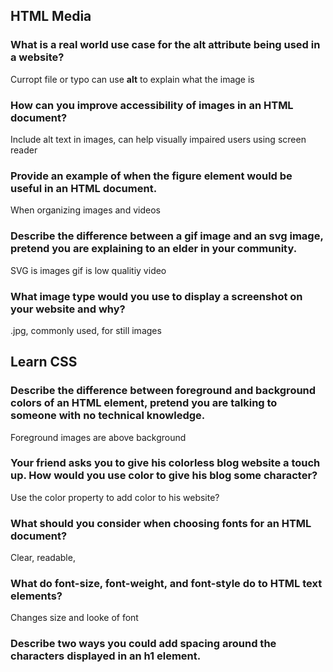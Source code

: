 ## HTML Media

### What is a real world use case for the alt attribute being used in a website?

Curropt file or typo can use **alt** to explain what the image is

### How can you improve accessibility of images in an HTML document?

Include alt text in images, can help visually impaired users using screen reader 

### Provide an example of when the figure element would be useful in an HTML document.

When organizing images and videos 

### Describe the difference between a gif image and an svg image, pretend you are explaining to an elder in your community.

SVG is images gif is low qualitiy video

### What image type would you use to display a screenshot on your website and why?

.jpg, commonly used, for still images 

## Learn CSS

### Describe the difference between foreground and background colors of an HTML element, pretend you are talking to someone with no technical knowledge.

Foreground images are above background

### Your friend asks you to give his colorless blog website a touch up. How would you use color to give his blog some character?

Use the color property to add color to his website?

### What should you consider when choosing fonts for an HTML document?

Clear, readable, 

### What do font-size, font-weight, and font-style do to HTML text elements?

Changes size and looke of font

### Describe two ways you could add spacing around the characters displayed in an h1 element.

